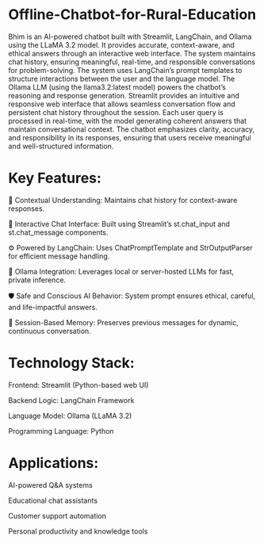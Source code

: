 # Offline-Chatbot-for-Rural-Education
Bhim is an AI-powered chatbot built with Streamlit, LangChain, and Ollama using the LLaMA 3.2 model. It provides accurate, context-aware, and ethical answers through an interactive web interface. The system maintains chat history, ensuring meaningful, real-time, and responsible conversations for problem-solving.
The system uses LangChain’s prompt templates to structure interactions between the user and the language model. The Ollama LLM (using the llama3.2:latest model) powers the chatbot’s reasoning and response generation. Streamlit provides an intuitive and responsive web interface that allows seamless conversation flow and persistent chat history throughout the session.
Each user query is processed in real-time, with the model generating coherent answers that maintain conversational context. The chatbot emphasizes clarity, accuracy, and responsibility in its responses, ensuring that users receive meaningful and well-structured information.
# Key Features:
🧠 Contextual Understanding: Maintains chat history for context-aware responses.

💬 Interactive Chat Interface: Built using Streamlit’s st.chat_input and st.chat_message components.

⚙️ Powered by LangChain: Uses ChatPromptTemplate and StrOutputParser for efficient message handling.

🔗 Ollama Integration: Leverages local or server-hosted LLMs for fast, private inference.

🛡️ Safe and Conscious AI Behavior: System prompt ensures ethical, careful, and life-impactful answers.

💾 Session-Based Memory: Preserves previous messages for dynamic, continuous conversation.
# Technology Stack:
Frontend: Streamlit (Python-based web UI)

Backend Logic: LangChain Framework

Language Model: Ollama (LLaMA 3.2)

Programming Language: Python
# Applications:
AI-powered Q&A systems

Educational chat assistants

Customer support automation

Personal productivity and knowledge tools
